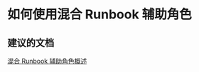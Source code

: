 <properties
    pageTitle="如何使用混合 Runbook 辅助角色"
    description="如何使用混合 Runbook 辅助角色"
    service="microsoft.automation"
    resource="automationaccounts"
    authors="kasparks"
    displayOrder="5"
    selfHelpType="resource"
    supportTopicIds=""
    resourceTags=""
    productPesIds=""
    cloudEnvironments="public"
/>


# 如何使用混合 Runbook 辅助角色

## **建议的文档**
[混合 Runbook 辅助角色概述](http://aka.ms/hybridrunbookworkeroverview)



<!--HONumber=Jun16_HO3-->


